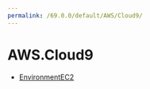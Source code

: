 ```yaml
---
permalink: /69.0.0/default/AWS/Cloud9/
---
```


# AWS.Cloud9



* [EnvironmentEC2](EnvironmentEC2.md)